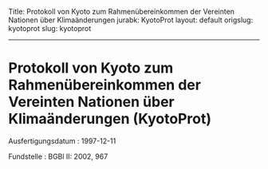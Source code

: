 Title: Protokoll von Kyoto zum Rahmenübereinkommen der Vereinten Nationen über Klimaänderungen
jurabk: KyotoProt
layout: default
origslug: kyotoprot
slug: kyotoprot

---

# Protokoll von Kyoto zum Rahmenübereinkommen der Vereinten Nationen über Klimaänderungen (KyotoProt)

Ausfertigungsdatum
:   1997-12-11

Fundstelle
:   BGBl II: 2002, 967

